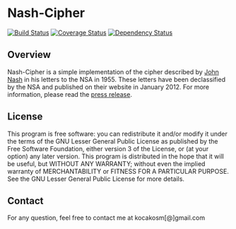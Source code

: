 Nash-Cipher
===========

[![Build Status](https://secure.travis-ci.org/kocakosm/nash-cipher.png?branch=master)](http://travis-ci.org/kocakosm/nash-cipher) [![Coverage Status](https://coveralls.io/repos/kocakosm/nash-cipher/badge.png)](https://coveralls.io/r/kocakosm/nash-cipher) [![Dependency Status](https://www.versioneye.com/user/projects/532df6a6f5994914490001c8/badge.png)](https://www.versioneye.com/user/projects/532df6a6f5994914490001c8)


Overview
--------

Nash-Cipher is a simple implementation of the cipher described by
[John Nash](http://en.wikipedia.org/wiki/John_Forbes_Nash,_Jr.) in his
letters to the NSA in 1955. These letters have been declassified by the NSA and
published on their website in January 2012. For more information, please read the
[press release](http://www.nsa.gov/public_info/press_room/2012/nash_exhibit.shtml).


License
-------

This program is free software: you can redistribute it and/or modify it under
the terms of the GNU Lesser General Public License as published by the Free
Software Foundation, either version 3 of the License, or (at your option) any
later version.
This program is distributed in the hope that it will be useful, but WITHOUT ANY
WARRANTY; without even the implied warranty of MERCHANTABILITY or FITNESS FOR A
PARTICULAR PURPOSE. See the GNU Lesser General Public License for more details.


Contact
-------

For any question, feel free to contact me at kocakosm[@]gmail.com

